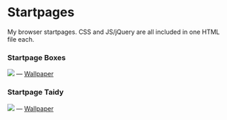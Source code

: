 # Startpages 

My browser startpages. CSS and JS/jQuery are all included in one HTML file each.

### Startpage Boxes

<img src="http://i.imgur.com/vHWmHgy.jpg" border="0" />
— <a href="http://i.imgur.com/a2PBUC1.jpg" target="_blank">Wallpaper</a>

### Startpage Taidy

<img src="https://i.imgur.com/KaEOzBC.jpg" border="0" />
— <a href="http://i.imgur.com/uM2ozu2.jpg" target="_blank">Wallpaper</a>
